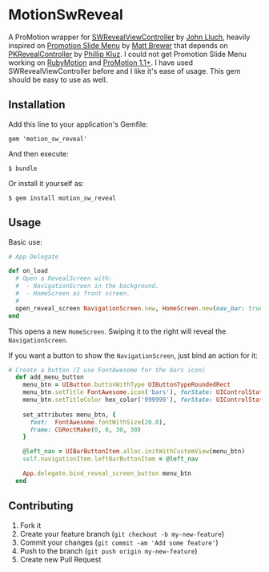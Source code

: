 # MotionSwReveal

A ProMotion wrapper for [SWRevealViewController][swreveal] by [John Lluch][john_lluch],
heavily inspired on [Promotion Slide Menu][promotion-slide-menu] by [Matt Brewer][matt_brewer] that depends on [PKRevealController][pkrevealcontroller] by [Phillip Kluz][p_kluz]. I could not get
Promotion Slide Menu working on [RubyMotion][rubymotion] and [ProMotion 1.1+][pro_motion]. I have
used SWRevealViewController before and I like it's ease of usage. This gem should be easy to use
as well.

## Installation

Add this line to your application's Gemfile:

    gem 'motion_sw_reveal'

And then execute:

    $ bundle

Or install it yourself as:

    $ gem install motion_sw_reveal

## Usage

Basic use:

```ruby
# App Delegate

def on_load
  # Open a RevealScreen with:
  #  - NavigationScreen in the background.
  #  - HomeScreen as front screen.
  #
  open_reveal_screen NavigationScreen.new, HomeScreen.new(nav_bar: true)
end
```

This opens a new `HomeScreen`. Swiping it to the right will reveal the `NavigationScreen`.

If you want a button to show the `NavigationScreen`, just bind an action for it:

```ruby
# Create a button (I use FontAwesome for the bars icon)
  def add_menu_button
    menu_btn = UIButton.buttonWithType UIButtonTypeRoundedRect
    menu_btn.setTitle FontAwesome.icon('bars'), forState: UIControlStateNormal
    menu_btn.setTitleColor hex_color('999999'), forState: UIControlStateNormal
    
    set_attributes menu_btn, {
      font:  FontAwesome.fontWithSize(20.0),
      frame: CGRectMake(0, 0, 30, 30)
    }

    @left_nav = UIBarButtonItem.alloc.initWithCustomView(menu_btn)
    self.navigationItem.leftBarButtonItem = @left_nav

    App.delegate.bind_reveal_screen_button menu_btn
  end
```

## Contributing

1. Fork it
2. Create your feature branch (`git checkout -b my-new-feature`)
3. Commit your changes (`git commit -am 'Add some feature'`)
4. Push to the branch (`git push origin my-new-feature`)
5. Create new Pull Request

[swreveal]: https://github.com/John-Lluch/SWRevealViewController
[john_lluch]: https://github.com/John-Lluch
[promotion-slide-menu]: https://github.com/macfanatic/pro_motion_slide_menu
[matt_brewer]: https://github.com/macfanatic
[pkrevealcontroller]: https://github.com/pkluz/PKRevealController
[p_kluz]: https://github.com/pkluz
[rubymotion]: http://rubymotion.com
[pro_motion]: https://github.com/clearsightstudio/ProMotion
